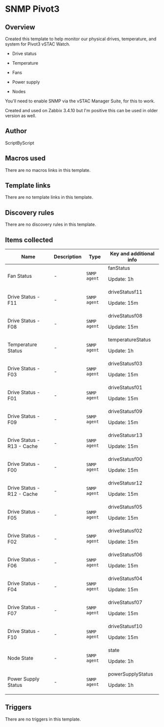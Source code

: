 # SNMP Pivot3

## Overview

Created this template to help monitor our physical drives, temperature, and system for Pivot3 vSTAC Watch.


- Drive status


- Temperature


- Fans


- Power supply


- Nodes


You'll need to enable SNMP via the vSTAC Manager Suite, for this to work.


Created and used on Zabbix 3.4.10 but I'm positive this can be used in older version as well.



## Author

ScriptByScript

## Macros used

There are no macros links in this template.

## Template links

There are no template links in this template.

## Discovery rules

There are no discovery rules in this template.

## Items collected

|Name|Description|Type|Key and additional info|
|----|-----------|----|----|
|Fan Status|<p>-</p>|`SNMP agent`|fanStatus<p>Update: 1h</p>|
|Drive Status - F11|<p>-</p>|`SNMP agent`|driveStatusf11<p>Update: 15m</p>|
|Drive Status - F08|<p>-</p>|`SNMP agent`|driveStatusf08<p>Update: 15m</p>|
|Temperature Status|<p>-</p>|`SNMP agent`|temperatureStatus<p>Update: 1h</p>|
|Drive Status - F03|<p>-</p>|`SNMP agent`|driveStatusf03<p>Update: 15m</p>|
|Drive Status - F01|<p>-</p>|`SNMP agent`|driveStatusf01<p>Update: 15m</p>|
|Drive Status - F09|<p>-</p>|`SNMP agent`|driveStatusf09<p>Update: 15m</p>|
|Drive Status - R13 - Cache|<p>-</p>|`SNMP agent`|driveStatusr13<p>Update: 15m</p>|
|Drive Status - F00|<p>-</p>|`SNMP agent`|driveStatusf00<p>Update: 15m</p>|
|Drive Status - R12 - Cache|<p>-</p>|`SNMP agent`|driveStatusr12<p>Update: 15m</p>|
|Drive Status - F05|<p>-</p>|`SNMP agent`|driveStatusf05<p>Update: 15m</p>|
|Drive Status - F02|<p>-</p>|`SNMP agent`|driveStatusf02<p>Update: 15m</p>|
|Drive Status - F06|<p>-</p>|`SNMP agent`|driveStatusf06<p>Update: 15m</p>|
|Drive Status - F04|<p>-</p>|`SNMP agent`|driveStatusf04<p>Update: 15m</p>|
|Drive Status - F07|<p>-</p>|`SNMP agent`|driveStatusf07<p>Update: 15m</p>|
|Drive Status - F10|<p>-</p>|`SNMP agent`|driveStatusf10<p>Update: 15m</p>|
|Node State|<p>-</p>|`SNMP agent`|state<p>Update: 1h</p>|
|Power Supply Status|<p>-</p>|`SNMP agent`|powerSupplyStatus<p>Update: 1h</p>|


## Triggers

There are no triggers in this template.

